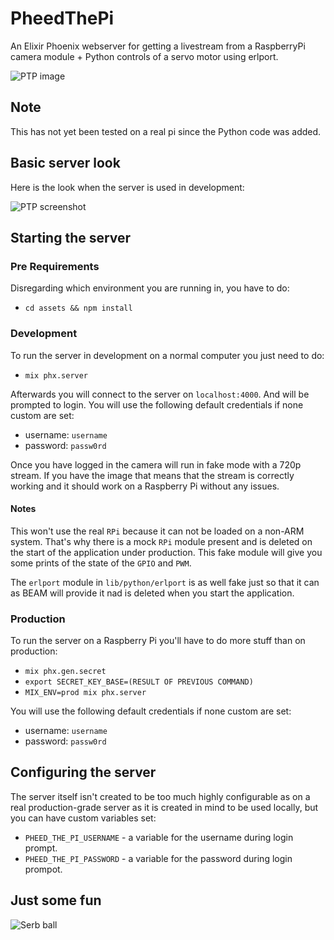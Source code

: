 # PheedThePi
An Elixir Phoenix webserver for getting a livestream from a RaspberryPi camera module + Python controls of a servo motor using erlport. 

![PTP image](https://raw.githubusercontent.com/zastrixarundell/pheed_the_pi/master/assets/static/images/banner.png "Pheed The Pi")

## Note
This has not yet been tested on a real pi since the Python code was added.

## Basic server look
Here is the look when the server is used in development:

![PTP screenshot](https://raw.githubusercontent.com/zastrixarundell/pheed_the_pi/master/assets/static/images/screenshot.png "Pheed The Pi screenshot")

## Starting the server

### Pre Requirements
Disregarding which environment you are running in, you have to do:
* `cd assets && npm install`

### Development
To run the server in development on a normal computer you just need to do:
* `mix phx.server`

Afterwards you will connect to the server on `localhost:4000`. And will be prompted to login. You will use the following default credentials if none custom are set:

* username: `username`
* password: `passw0rd`

Once you have logged in the camera will run in fake mode with a 720p stream. If you have the image that means that the stream is correctly working and it should work on a Raspberry Pi without any issues. 

#### Notes

This won't use the real `RPi` because it can not be loaded on a non-ARM system. That's why there is a mock `RPi` module present and is deleted on the start of the application under production. This fake module will give you some prints of the state of the `GPIO` and `PWM`.

The `erlport` module in `lib/python/erlport` is as well fake just so that it can  as BEAM will provide it nad is deleted when you start the application. 

### Production
To run the server on a Raspberry Pi you'll have to do more stuff than on production:

* `mix phx.gen.secret`
* `export SECRET_KEY_BASE=(RESULT OF PREVIOUS COMMAND)`
* `MIX_ENV=prod mix phx.server`

You will use the following default credentials if none custom are set:

* username: `username`
* password: `passw0rd`

## Configuring the server
The server itself isn't created to be too much highly configurable as on a real production-grade server as it is created in mind to be used locally, but you can have custom variables set:

* `PHEED_THE_PI_USERNAME` - a variable for the username during login prompt.
* `PHEED_THE_PI_PASSWORD` - a variable for the password during login prompot.

## Just some fun
![Serb ball](https://raw.githubusercontent.com/zastrixarundell/pheed_the_pi/master/assets/static/images/image.png "Serb ball")